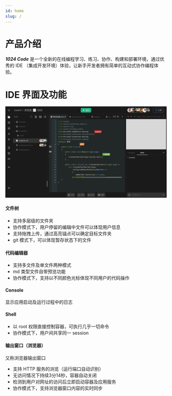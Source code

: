 ```yaml
---
id: home
slug: /
---
```


# 产品介绍

_**1024 Code**_ 是一个全新的在线编程学习、练习、协作、构建和部署环境，通过优秀的 IDE （集成开发环境）体验，让新手开发者拥有简单的互动式协作编程体验。


# IDE 界面及功能

![1024Code 产品设计图](./assets/wecom-temp-a8fbe02537b0e3400c3ed46b0da104e9.jpg)

#### 文件树

* 支持多层级的文件夹
* 协作模式下，用户停留的编辑中文件可以体现用户信息
* 支持拖拽上传，通过高亮锚点可以确定目标文件夹
* git 模式下，可以体现暂存状态下的文件

#### 代码编辑器

* 支持多文件及单文件两种模式
* md 类型文件自带预览功能
* 协作模式下，支持以不同颜色光标体现不同用户的代码操作

#### Console

显示应用启动及运行过程中的日志

#### Shell

* 以 root 权限直接控制容器，可执行几乎一切命令
* 协作模式下，用户间共享同一 session

#### 输出窗口（浏览器）

又称浏览器输出窗口

* 支持 HTTP 服务的浏览（运行端口自动识别）
* 无访问情况下持续3分14秒，容器自动关闭
* 检测到用户对网址的访问后立即启动容器及应用服务
* 协作模式下，支持浏览器窗口内容的实时同步
